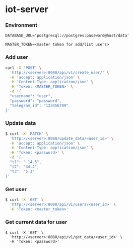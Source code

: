 # iot-server

### Environment
`DATABASE_URL='postgresql://postgres:password@host/data'`

`MASTER_TOKEN=<master token for add/list users>`
### Add user
``` bash
curl -X 'POST' \
  'http://<server>:8080/api/v1/create_user/' \
  -H 'accept: application/json' \
  -H 'Content-Type: application/json' \
  -H 'Token: <MASTER_TOKEN>' \
  -d '{
  "username": "user",
  "password": "password",
  "telegram_id": "123456789"
}'
```

### Update data
``` bash
$ curl -X 'PATCH' \
  'http://<server>:8080/update_data/<user_id>' \
  -H 'accept: application/json' \
  -H 'Content-Type: application/json' \
  -H 'Token: <password>' \
  -d '{
  "t1": "-14.5",
  "t2": "34.4",
  "t3": "5.3"
}'
```
### Get user
```bash
$ curl -X 'GET' \
  'http://<server>:8080/api/v1/users/<user_id>' \
  -H 'Token: <master_token>'
```

### Get current data for user
```shell
$ curl -X 'GET' \
  'http://<server>:8080/api/v1/get_data/<user_id>' \
  -H 'Token: <password>'
```
